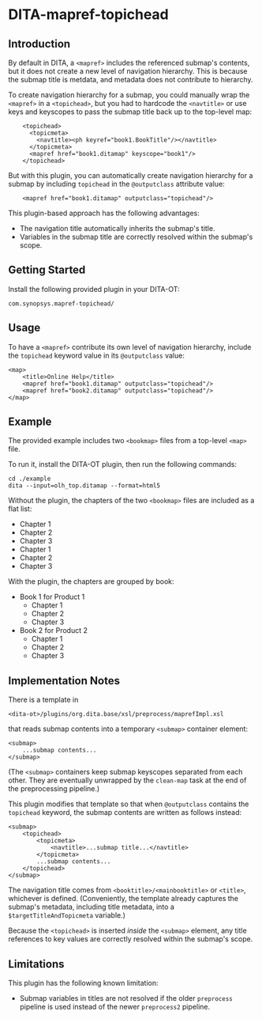 # DITA-mapref-topichead

## Introduction

By default in DITA, a `<mapref>` includes the referenced submap's contents, but it does not create a new level of navigation hierarchy. This is because the submap title is metdata, and metadata does not contribute to hierarchy.

To create navigation hierarchy for a submap, you could manually wrap the `<mapref>` in a `<topichead>`, but you had to hardcode the `<navtitle>` or use keys and keyscopes to pass the submap title back up to the top-level map:

```
    <topichead>
      <topicmeta>
        <navtitle><ph keyref="book1.BookTitle"/></navtitle>
      </topicmeta>
      <mapref href="book1.ditamap" keyscope="book1"/>
    </topichead>
```

But with this plugin, you can automatically create navigation hierarchy for a submap by including `topichead` in the `@outputclass` attribute value:

```
    <mapref href="book1.ditamap" outputclass="topichead"/>
```

This plugin-based approach has the following advantages:

- The navigation title automatically inherits the submap's title.
- Variables in the submap title are correctly resolved within the submap's scope.

## Getting Started

Install the following provided plugin in your DITA-OT:

```
com.synopsys.mapref-topichead/
```

## Usage

To have a `<mapref>` contribute its own level of navigation hierarchy, include the `topichead` keyword value in its `@outputclass` value:

```
<map>
    <title>Online Help</title>
    <mapref href="book1.ditamap" outputclass="topichead"/>
    <mapref href="book2.ditamap" outputclass="topichead"/>
</map>
```

## Example

The provided example includes two `<bookmap>` files from a top-level `<map>` file.

To run it, install the DITA-OT plugin, then run the following commands:

```
cd ./example
dita --input=olh_top.ditamap --format=html5
```

Without the plugin, the chapters of the two `<bookmap>` files are included as a flat list:

- Chapter 1
- Chapter 2
- Chapter 3
- Chapter 1
- Chapter 2
- Chapter 3

With the plugin, the chapters are grouped by book:

- Book 1 for Product 1
  - Chapter 1
  - Chapter 2
  - Chapter 3
- Book 2 for Product 2
  - Chapter 1
  - Chapter 2
  - Chapter 3

## Implementation Notes

There is a template in

    <dita-ot>/plugins/org.dita.base/xsl/preprocess/maprefImpl.xsl

that reads submap contents into a temporary `<submap>` container element:

```
<submap>
    ...submap contents...
</submap>
```

(The `<submap>` containers keep submap keyscopes separated from each other. They are eventually unwrapped by the `clean-map` task at the end of the preprocessing pipeline.)

This plugin modifies that template so that when `@outputclass` contains the `topichead` keyword, the submap contents are written as follows instead:

```
<submap>
    <topichead>
        <topicmeta>
            <navtitle>...submap title...</navtitle>
        </topicmeta>
        ...submap contents...
    </topichead>
</submap>
```

The navigation title comes from `<booktitle>/<mainbooktitle>` or `<title>`, whichever is defined. (Conveniently, the template already captures the submap's metadata, including title metadata, into a `$targetTitleAndTopicmeta` variable.)

Because the `<topichead>` is inserted *inside* the `<submap>` element, any title references to key values are correctly resolved within the submap's scope.

## Limitations

This plugin has the following known limitation:

- Submap variables in titles are not resolved if the older `preprocess` pipeline is used instead of the newer `preprocess2` pipeline.

